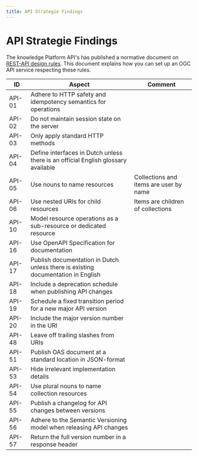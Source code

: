 ```yaml
---
title: API Strategie Findings
---
```


# API Strategie Findings

The knowledge Platform API's has published a normative document on [REST-API design rules](https://publicatie.centrumvoorstandaarden.nl/api/adr/). This document explains how you can set up an OGC API service respecting these rules.

| ID | Aspect | Comment |
| --- | --- | --- |
| API-01 | Adhere to HTTP safety and idempotency semantics for operations | |
| API-02 | Do not maintain session state on the server | |
| API-03 | Only apply standard HTTP methods | |
| API-04 | Define interfaces in Dutch unless there is an official English glossary available | |
| API-05 | Use nouns to name resources | Collections and items are user by name |
| API-06 | Use nested URIs for child resources | Items are children of collections |
| API-10 | Model resource operations as a sub-resource or dedicated resource | |
| API-16 | Use OpenAPI Specification for documentation | |
| API-17 | Publish documentation in Dutch unless there is existing documentation in English | |
| API-18 | Include a deprecation schedule when publishing API changes | |
| API-19 | Schedule a fixed transition period for a new major API version | |
| API-20 | Include the major version number in the URI | |
| API-48 | Leave off trailing slashes from URIs | |
| API-51 | Publish OAS document at a standard location in JSON-format | |
| API-53 | Hide irrelevant implementation details | |
| API-54 | Use plural nouns to name collection resources | |
| API-55 | Publish a changelog for API changes between versions | |
| API-56 | Adhere to the Semantic Versioning model when releasing API changes | |
| API-57 | Return the full version number in a response header | |